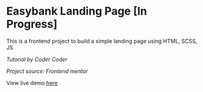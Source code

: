 # Easybank Landing Page [In Progress]
This is a frontend project to build a simple landing page using HTML, SCSS, JS

*Tutorial by Coder Coder*

*Project source: Frontend mentor*

View live demo [here](https://vantrangaof.github.io/easybank-landingpage/) 
